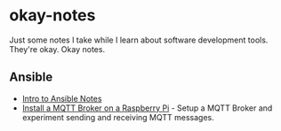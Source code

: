 # okay-notes
Just some notes I take while I learn about software development tools. They're okay. Okay notes.


## Ansible
- [ Intro to Ansible Notes](./intro_to_ansible/README.md)
- [ Install a MQTT Broker on a Raspberry Pi](./mqtt_broker_on_raspberry_pi/README.md) - Setup a MQTT Broker and experiment sending and receiving MQTT messages.